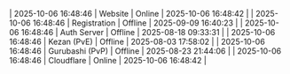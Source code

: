 | 2025-10-06 16:48:46 | Website | Online | 2025-10-06 16:48:42 |
| 2025-10-06 16:48:46 | Registration | Offline | 2025-09-09 16:40:23 |
| 2025-10-06 16:48:46 | Auth Server | Offline | 2025-08-18 09:33:31 |
| 2025-10-06 16:48:46 | Kezan (PvE) | Offline | 2025-08-03 17:58:02 |
| 2025-10-06 16:48:46 | Gurubashi (PvP) | Offline | 2025-08-23 21:44:06 |
| 2025-10-06 16:48:46 | Cloudflare | Online | 2025-10-06 16:48:42 |
